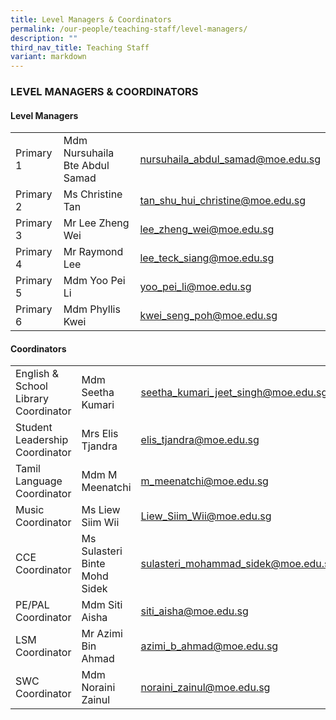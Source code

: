 ```yaml
---
title: Level Managers & Coordinators
permalink: /our-people/teaching-staff/level-managers/
description: ""
third_nav_title: Teaching Staff
variant: markdown
---
```

### LEVEL MANAGERS & COORDINATORS

#### Level Managers

| | | |
|---|---|---|
| Primary 1 | Mdm Nursuhaila Bte Abdul Samad | [nursuhaila\_abdul\_samad@moe.edu.sg](mailto:nursuhaila_abdul_samad@moe.edu.sg)  |
| Primary 2  | Ms Christine Tan  | [tan\_shu\_hui\_christine@moe.edu.sg](mailto:tan\_shu\_hui\_christine@moe.edu.sg)   
| Primary 3 | Mr Lee Zheng Wei  |  [lee\_zheng\_wei@moe.edu.sg](mailto:lee_zheng_wei@moe.edu.sg)|
| Primary 4 |  Mr Raymond Lee | [lee\_teck\_siang@moe.edu.sg](mailto:lee\_teck\_siang@moe.edu.sg)|
| Primary 5 | Mdm Yoo Pei Li  | [yoo\_pei\_li@moe.edu.sg](mailto:yoo\_pei\_li@moe.edu.sg)
| Primary 6 | Mdm Phyllis Kwei | [kwei\_seng\_poh@moe.edu.sg](mailto:kwei\_seng\_poh@moe.edu.sg)  |

#### Coordinators

| | | |
|---	|---	|---	|
| English & School Library Coordinator 	| Mdm Seetha Kumari 	| [seetha\_kumari\_jeet\_singh@moe.edu.sg](mailto:seetha_kumari_jeet_singh@moe.edu.sg) 	|
| Student Leadership Coordinator  	| Mrs Elis Tjandra  	| [elis\_tjandra@moe.edu.sg](mailto:elis_tjandra@moe.edu.sg) 	|
| Tamil Language Coordinator 	| Mdm M Meenatchi 	| [m\_meenatchi@moe.edu.sg](mailto:m_meenatchi@moe.edu.sg) 	|
| Music Coordinator 	| Ms Liew Siim Wii 	| [Liew\_Siim\_Wii@moe.edu.sg](mailto:Liew_Siim_Wii@moe.gov.sg) 	|
| CCE Coordinator 	| Ms Sulasteri Binte Mohd Sidek 	| [sulasteri\_mohammad\_sidek@moe.edu.sg](mailto:sulasteri_mohammad_sidek@moe.edu.sg)|
| PE/PAL Coordinator 	| Mdm Siti Aisha 	| [siti\_aisha@moe.edu.sg](mailto:siti_aisha@moe.edu.sg)||
| LSM Coordinator 	| Mr Azimi Bin Ahmad 	| [azimi\_b\_ahmad@moe.edu.sg](mailto:azimi_b_ahmad@moe.gov.sg)	|
| SWC Coordinator 	| Mdm Noraini Zainul	| [noraini\_zainul@moe.edu.sg](mailto:noraini_zainul@moe.gov.sg)	|